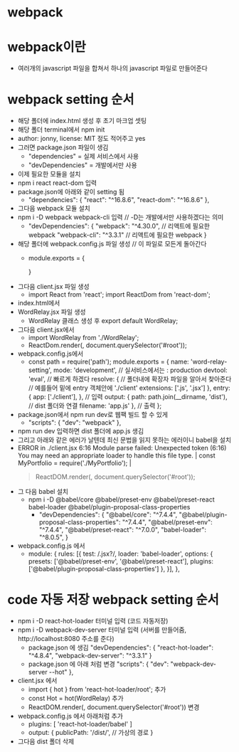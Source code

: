 # webpack

# webpack이란
 - 여러개의 javascript 파일을 합쳐서 하나의 javascript 파일로 만들어준다

 # webpack setting 순서
 - 해당 폴더에 index.html 생성 후 초기 마크업 셋팅
 - 해당 폴더 terminal에서 npm init
 - author: jonny, license: MIT 정도 적어주고 yes
 - 그러면 package.json 파일이 생김
    - "dependencies" = 실제 서비스에서 사용
    - "devDependencies" = 개발에서만 사용
 - 이제 필요한 모듈을 설치
 - npm i react react-dom 입력
 - package.json에 아래와 같이 setting 됨
    - "dependencies": {
        "react": "^16.8.6",
        "react-dom": "^16.8.6"
      },
- 그다음 webpack 모듈 설치
- npm i -D webpack webpack-cli 입력 // -D는 개발에서만 사용하겠다는 의미
    - "devDependencies": {
        "webpack": "^4.30.0", // 리액트에 필요한 webpack
        "webpack-cli": "^3.3.1" // 리액트에 필요한 webpack
      }
- 해당 폴더에 webpack.config.js 파일 생성 // 이 파일로 모든게 돌아간다
    - module.exports = {

      }
- 그다음 client.jsx 파일 생성 
    - import React from 'react';
      import ReactDom from 'react-dom';
- index.html에서 <script src="./dist/app.js"></script>
- WordRelay.jsx 파일 생성
    - WordRelay 클래스 생성 후 export default WordRelay;
- 그다음 client.jsx에서 
     - import WordRelay from './WordRelay';
     - ReactDom.render(<WordRelay />, document.querySelector('#root'));
- webpack.config.js에서
    - const path = require('path');
      module.exports = {
          name: 'word-relay-setting',
          mode: 'development', // 실서비스에서는 : production
          devtool: 'eval', // 빠르게 하겠다
          resolve: {
              // 폴더내에 확장자 파일을 알아서 찾아준다
              // 예를들어 밑에 entry 객체안에 './client'
              extensions: ['.js', '.jsx'] 
          },
          entry: {
              app: ['./client'],
          }, // 입력
          output: {
              path: path.join(__dirname, 'dist'), // dist 폴더와 연결
              filename: 'app.js'
          }, // 출력
      };
- package.json에서 npm run dev로 웹팩 빌드 할 수 있게
    - "scripts": {
        "dev": "webpack"
      },
- npm run dev 입력하면 dist 폴더에 app.js 생김
- 그리고 아래와 같은 에러가 날텐데 최신 문법을 읽지 못하는 에러이니 babel을 설치
 - ERROR in ./client.jsx 6:16
    Module parse failed: Unexpected token (6:16)
    You may need an appropriate loader to handle this file type.
    | const MyPortfolio = require('./MyPortfolio');
    | 
    > ReactDOM.render(<MyPortfolio />, document.querySelector('#root'));
- 그 다음 babel 설치
    - npm i -D @babel/core @babel/preset-env @babel/preset-react babel-loader @babel/plugin-proposal-class-properties
        - "devDependencies": {
            "@babel/core": "^7.4.4",
            "@babel/plugin-proposal-class-properties": "^7.4.4",
            "@babel/preset-env": "^7.4.4",
            "@babel/preset-react": "^7.0.0",
            "babel-loader": "^8.0.5",
          }   
- webpack.config.js 에서
    - module: {
        rules: [{
            test: /\.jsx?/,
            loader: 'babel-loader',
            options: {
                presets: ['@babel/preset-env', '@babel/preset-react'],
                plugins: ['@babel/plugin-proposal-class-properties']
            },
        }],
      },
# code 자동 저장 webpack setting 순서
- npm i -D react-hot-loader 터미널 입력 (코드 자동저장)
- npm i -D webpack-dev-server 터미널 입력 (서버를 만들어줌, http://localhost:8080 주소를 준다)
    - package.json 에 생김
        "devDependencies": {
            "react-hot-loader": "^4.8.4",
            "webpack-dev-server": "^3.3.1"
        }
    - package.json 에 아래 처럼 변경
        "scripts": {
            "dev": "webpack-dev-server --hot"
        },
- client.jsx 에서
    - import { hot } from 'react-hot-loader/root'; 추가
    - const Hot = hot(WordRelay) 추가
    - ReactDOM.render(<Hot />, document.querySelector('#root')) 변경
- webpack.config.js 에서 아래처럼 추가
    - plugins: [
        'react-hot-loader/babel'
      ]
    - output: {
        publicPath: '/dist/', // 가상의 경로
      }
- 그다음 dist 폴더 삭제



